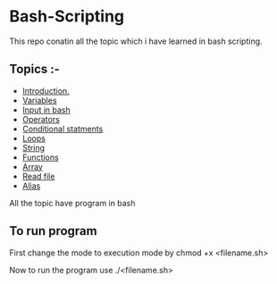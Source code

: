 
# Bash-Scripting

This repo conatin all the topic which i have learned in bash scripting.

## Topics :- 
 
 - [Introduction.](https://github.com/Harshyadav02/Bash-Scripting/tree/master/01_Intoduction)
- [Variables](https://github.com/Harshyadav02/Bash-Scripting/tree/master/02_Variables)
- [Input in bash](https://github.com/Harshyadav02/Bash-Scripting/tree/master/03_Inputs)
- [Operators](https://github.com/Harshyadav02/Bash-Scripting/tree/master/04_ArithmeticOperations)
- [Conditional statments](https://github.com/Harshyadav02/Bash-Scripting/tree/master/05_ConditionalStatment)
- [Loops](https://github.com/Harshyadav02/Bash-Scripting/tree/master/06_Loops)
- [String](https://github.com/Harshyadav02/Bash-Scripting/tree/master/07_String) 
- [Functions](https://github.com/Harshyadav02/Bash-Scripting/tree/master/08_Function)
- [Array](https://github.com/Harshyadav02/Bash-Scripting/tree/master/09_Arrays)
- [Read file](https://github.com/Harshyadav02/Bash-Scripting/tree/master/10_ReadFile)
- [Alias](https://github.com/Harshyadav02/Bash-Scripting/tree/master/11_Alias)

All the topic have program in bash 

## To run program 

First change the mode to execution mode by chmod +x <filename.sh> 

Now to run the program use    ./<filename.sh> 

